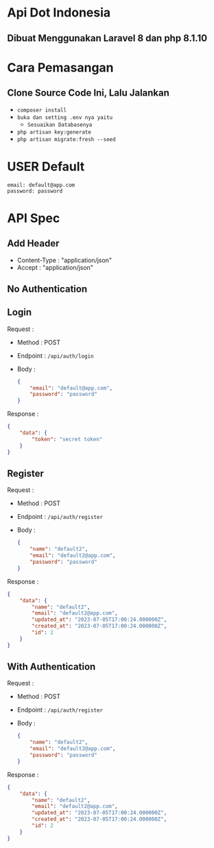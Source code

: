 # Api Dot Indonesia

## Dibuat Menggunakan Laravel 8 dan php 8.1.10

# Cara Pemasangan

## Clone Source Code Ini, Lalu Jalankan

- `composer install`
- `buka dan setting .env nya yaitu`
    - `Sesuaikan Databasenya`
- `php artisan key:generate`
- `php artisan migrate:fresh --seed`

# USER Default

```
email: default@app.com
password: password
```

# API Spec

## Add Header
- Content-Type : "application/json"
- Accept : "application/json"


## No Authentication

## Login

Request :
- Method : POST
- Endpoint : `/api/auth/login`
- Body : 

    ```json
    {
        "email": "default@app.com",
        "password": "password"
    }
    ```

Response :
```json
{
    "data": {
        "token": "secret token"
    }
}
```

## Register

Request :
- Method : POST
- Endpoint : `/api/auth/register`
- Body : 

    ```json
    {
        "name": "default2",
        "email": "default2@app.com",
        "password": "password"
    }
    ```

Response :
```json
{
    "data": {
        "name": "default2",
        "email": "default2@app.com",
        "updated_at": "2023-07-05T17:00:24.000000Z",
        "created_at": "2023-07-05T17:00:24.000000Z",
        "id": 2
    }
}
```

## With Authentication

Request :
- Method : POST
- Endpoint : `/api/auth/register`
- Body : 

    ```json
    {
        "name": "default2",
        "email": "default2@app.com",
        "password": "password"
    }
    ```

Response :
```json
{
    "data": {
        "name": "default2",
        "email": "default2@app.com",
        "updated_at": "2023-07-05T17:00:24.000000Z",
        "created_at": "2023-07-05T17:00:24.000000Z",
        "id": 2
    }
}
```
